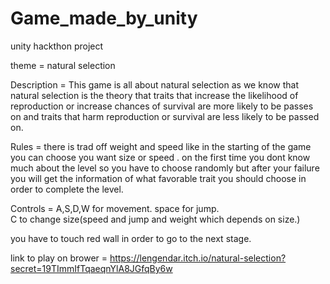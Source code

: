 # Game_made_by_unity

unity hackthon project 

theme  = natural selection

Description = This game is all about natural selection as we know that natural selection is the theory that traits that
 increase the likelihood of reproduction or increase chances of survival are more likely to be passes on and traits that
 harm reproduction or survival are less likely to be passed on.

Rules = there is trad off weight and speed like in the starting of the game you can choose you want size or speed .
 on the first time you dont know much about the level so
 you have to choose randomly but after your failure you will get the information of 
what favorable trait you should choose in order to complete the level.

Controls = A,S,D,W for movement.
space for jump.<br>
C to change size(speed and jump and weight which depends on size.)

you have to touch red wall in order to go to the next stage.

link to play on brower = https://lengendar.itch.io/natural-selection?secret=19TImmIfTqaeqnYlA8JGfqBy6w  










